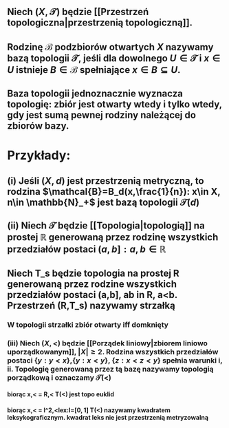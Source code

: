 ## Niech $(X,\mathcal{T})$ będzie [[Przestrzeń topologiczna|przestrzenią topologiczną]].
## Rodzinę $\mathcal{B}$ podzbiorów otwartych $X$ nazywamy **bazą topologii $\mathcal{T}$**, jeśli dla dowolnego $U\in\mathcal{T}$ i $x\in{U}$ istnieje $B\in\mathcal{B}$ spełniające $x\in B \subseteq U$.
## Baza topologii jednoznacznie wyznacza topologię: zbiór jest otwarty wtedy i tylko wtedy,  gdy jest sumą pewnej rodziny należącej do zbiorów bazy.

# **Przykłady**:
## (i) Jeśli $(X,d)$ jest przestrzenią metryczną, to rodzina $\mathcal{B}=B_d(x,\frac{1}{n}): x\in X, n\in \mathbb{N}_+$ jest bazą topologii $\mathcal{T}(d)$
## (ii) Niech $\mathcal{T}$ będzie [[Topologia|topologią]] na prostej $\mathbb{R}$ generowaną przez rodzinę wszystkich przedziałów postaci $(a,b]:a,b\in\mathbb{R}$
## Niech T_s będzie topologia na prostej R generowaną przez rodzine wszystkich przedziałów postaci (a,b], ab in R, a<b. Przestrzeń (R,T_s) nazywamy strzałką
### W topologii strzałki zbiór otwarty iff domknięty
### (iii) Niech $(X,<)$ będzie [[Porządek liniowy|zbiorem liniowo uporządkowanym]], $|X|\geq2$. Rodzina wszystkich przedziałów postaci $\{y:y<x\},$$\{y:x<y\}$, $\{z:x<z<y\}$ spełnia warunki i, ii. Topologię generowaną przez tą bazę nazywamy **topologią porządkową** i oznaczamy $\mathcal{T}(<)$ 
#### biorąc x,< = R,< T(<) jest topo euklid
#### biorąc x,< = l^2,<lex:l=$[0,1]$ T(<) nazywamy kwadratem leksykograficznym. kwadrat leks nie jest przestrzenią metryzowalną
